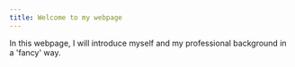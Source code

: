 ```yaml
---
title: Welcome to my webpage
---
```


In this webpage, I will introduce myself and my professional background in a 'fancy' way.
